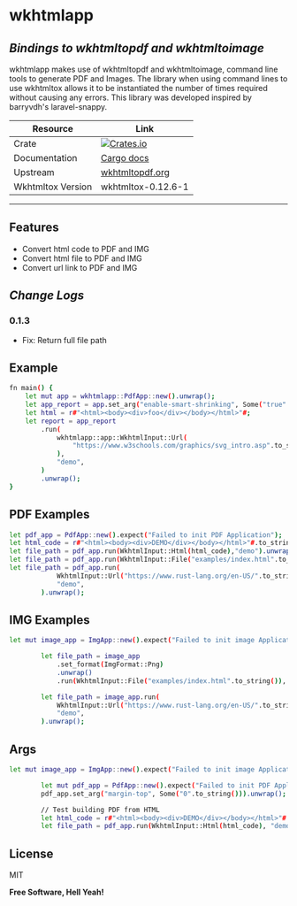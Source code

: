 # wkhtmlapp
## _Bindings to wkhtmltopdf and wkhtmltoimage_

wkhtmlapp makes use of wkhtmltopdf and wkhtmltoimage, command line tools to generate PDF and Images. The library when using command lines to use wkhtmltox allows it to be instantiated the number of times required without causing any errors. This library was developed inspired by barryvdh's laravel-snappy.

Resource  | Link
----- | -----
Crate | [![Crates.io](https://img.shields.io/crates/v/wkhtmltopdf.svg?maxAge=2592000)](https://crates.io/crates/wkhtmltopdf)
Documentation | [Cargo docs](https://github.com/JoelTorresAr/wkhtmlapp.git)
Upstream | [wkhtmltopdf.org](http://wkhtmltopdf.org/)
Wkhtmltox Version | wkhtmltox-0.12.6-1
-----

## Features

- Convert html code to PDF and IMG
- Convert html file to PDF and IMG
- Convert url link to PDF and IMG

##  _Change Logs_

### 0.1.3

 - Fix: Return full file path


## Example

```sh
fn main() {
    let mut app = wkhtmlapp::PdfApp::new().unwrap();
    let app_report = app.set_arg("enable-smart-shrinking", Some("true".to_string())).unwrap();
    let html = r#"<html><body><div>foo</div></body></html>"#;
    let report = app_report
        .run(
            wkhtmlapp::app::WkhtmlInput::Url(
                "https://www.w3schools.com/graphics/svg_intro.asp".to_string(),
            ),
            "demo",
        )
        .unwrap();
}
```

## PDF Examples

```sh
let pdf_app = PdfApp::new().expect("Failed to init PDF Application");
let html_code = r#"<html><body><div>DEMO</div></body></html>"#.to_string();
let file_path = pdf_app.run(WkhtmlInput::Html(html_code),"demo").unwrap();
let file_path = pdf_app.run(WkhtmlInput::File("examples/index.html".to_string()), "demo").unwrap();
let file_path = pdf_app.run(
            WkhtmlInput::Url("https://www.rust-lang.org/en-US/".to_string()),
            "demo",
        ).unwrap();
```
## IMG Examples

```sh
let mut image_app = ImgApp::new().expect("Failed to init image Application");

        let file_path = image_app
            .set_format(ImgFormat::Png)
            .unwrap()
            .run(WkhtmlInput::File("examples/index.html".to_string()), "demo").unwrap();

        let file_path = image_app.run(
            WkhtmlInput::Url("https://www.rust-lang.org/en-US/".to_string()),
            "demo",
        ).unwrap();
```

## Args

```sh
let mut image_app = ImgApp::new().expect("Failed to init image Application");

        let mut pdf_app = PdfApp::new().expect("Failed to init PDF Application");
        pdf_app.set_arg("margin-top", Some("0".to_string())).unwrap();

        // Test building PDF from HTML
        let html_code = r#"<html><body><div>DEMO</div></body></html>"#.to_string();
        let file_path = pdf_app.run(WkhtmlInput::Html(html_code), "demo").unwrap();
```

## License

MIT

**Free Software, Hell Yeah!**
